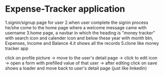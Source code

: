 # Expense-Tracker application

1.signin/signup page for user
2.when user complete the signin process he/she come to the home page where a welcome message came with username
3.home page, a navbar in which the heading is "money tracker" with search icon and calender icon and below these year with month btn, Expenses, Income and Balance
4.it shows all the records
5.clone like money tracker app

click on profile picture -> move to the user's detail page -> click to edit icon -> open a form with prefilled value of that user -> after editing click on save shows a loader and move back to user's detail page (just like linkedin)
